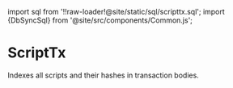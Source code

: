 import sql from '!!raw-loader!@site/static/sql/scripttx.sql';
import {DbSyncSql} from '@site/src/components/Common.js';

# ScriptTx

Indexes all scripts and their hashes in transaction bodies.

<DbSyncSql sql={sql} />
